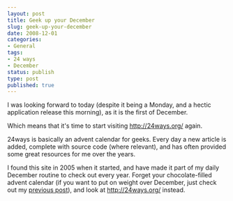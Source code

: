 ```yaml
---
layout: post
title: Geek up your December
slug: geek-up-your-december
date: 2008-12-01
categories:
- General
tags:
- 24 ways
- December
status: publish
type: post
published: true
---
```

<p>I was looking forward to today (despite it being a Monday, and a hectic application release this morning), as it is the first of December.</p>
<p>Which means that it's time to start visiting <a title="24 Ways" href="http://24ways.org/" target="_blank">http://24ways.org/</a> again.</p>
<p>24ways is basically an advent calendar for geeks. Every day a new article is added, complete with source code (where relevant), and has often provided some great resources for me over the years.</p>
<p>I found this site in 2005 when it started, and have made it part of my daily December routine to check out every year. Forget your chocolate-filled advent calendar (if you want to put on weight over December, just check out my <a title="Weight Control" href="http://www.mattgifford.co.uk/blog/?p=48" target="_self">previous post</a>), and look at <a title="24 Ways" href="http://24ways.org/" target="_blank">http://24ways.org/</a> instead.</p>
